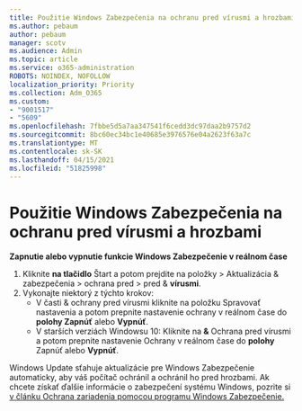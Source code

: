 ```yaml
---
title: Použitie Windows Zabezpečenia na ochranu pred vírusmi a hrozbami
ms.author: pebaum
author: pebaum
manager: scotv
ms.audience: Admin
ms.topic: article
ms.service: o365-administration
ROBOTS: NOINDEX, NOFOLLOW
localization_priority: Priority
ms.collection: Adm_O365
ms.custom:
- "9001517"
- "5609"
ms.openlocfilehash: 7fbbe5d5a7aa347541f6cedd3dc97daa2b9757d2
ms.sourcegitcommit: 8bc60ec34bc1e40685e3976576e04a2623f63a7c
ms.translationtype: MT
ms.contentlocale: sk-SK
ms.lasthandoff: 04/15/2021
ms.locfileid: "51825998"
---
```

# <a name="use-windows-security-for-virus-and-threat-protection"></a>Použitie Windows Zabezpečenia na ochranu pred vírusmi a hrozbami

**Zapnutie alebo vypnutie funkcie Windows Zabezpečenie v reálnom čase**

1. Kliknite **na tlačidlo** Štart a potom prejdite na položky > Aktualizácia & zabezpečenia > ochrana pred > pred & **vírusmi**.
2. Vykonajte niektorý z týchto krokov:
    - V časti & ochrany pred vírusmi kliknite na položku Spravovať  nastavenia a potom prepnite nastavenie ochrany v reálnom čase do **polohy Zapnúť** alebo **Vypnúť**.
    - V starších verziách Windowsu 10: Kliknite na **&** Ochrana pred  vírusmi a potom prepnite nastavenie Ochrany v reálnom čase do **polohy** Zapnúť alebo **Vypnúť**.

Windows Update sťahuje aktualizácie pre Windows Zabezpečenie automaticky, aby váš počítač ochránil a ochránil ho pred hrozbami. Ak chcete získať ďalšie informácie o zabezpečení systému Windows, pozrite si [v článku Ochrana zariadenia pomocou programu Windows Zabezpečenie.](https://support.microsoft.com/help/17464/windows-10-help-protect-my-device-with-windows-security)
